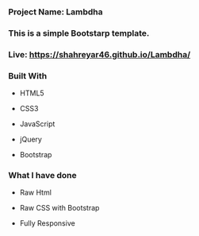 
###  **Project Name: Lambdha**
### **This is a simple Bootstarp template.**
### Live:    https://shahreyar46.github.io/Lambdha/
### **Built With**

- HTML5

- CSS3
- JavaScript
- jQuery

- Bootstrap
### **What I have done**

- Raw Html

- Raw CSS with Bootstrap

- Fully Responsive
